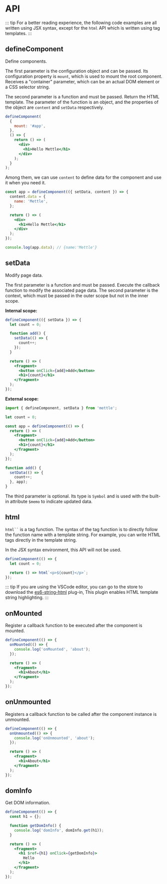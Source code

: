 # API

::: tip
For a better reading experience, the following code examples are all written using JSX syntax, except for the `html` API which is written using tag templates.
:::

## defineComponent

Define components.

The first parameter is the configuration object and can be passed. Its configuration property is `mount`, which is used to mount the root component. Receives a "container" parameter, which can be an actual DOM element or a CSS selector string.

The second parameter is a function and must be passed. Return the HTML template. The parameter of the function is an object, and the properties of the object are `content` and `setData` respectively.

```jsx
defineComponent(
  {
    mount: '#app',
  },
  () => {
    return () => (
      <div>
        <h1>Hello Mettle</h1>
      </div>
    );
  }
);
```

Among them, we can use `content` to define data for the component and use it when you need it.

```jsx
const app = defineComponent(({ setData, content }) => {
  content.data = {
    name: 'Mettle',
  };

  return () => (
    <div>
      <h1>Hello Mettle</h1>
    </div>
  );
});

console.log(app.data); // {name:'Mettle'}
```

## setData

Modify page data.

The first parameter is a function and must be passed. Execute the callback function to modify the associated page data.
The second parameter is the context, which must be passed in the outer scope but not in the inner scope.

**Internal scope:**

```jsx
defineComponent(({ setData }) => {
  let count = 0;

  function add() {
    setData(() => {
      count++;
    });
  }

  return () => (
    <fragment>
      <button onClick={add}>Add</button>
      <h1>{count}</h1>
    </fragment>
  );
});
```

**External scope:**

```jsx
import { defineComponent, setData } from 'mettle';

let count = 0;

const app = defineComponent(() => {
  return () => (
    <fragment>
      <button onClick={add}>Add</button>
      <h1>{count}</h1>
    </fragment>
  );
});

function add() {
  setData(() => {
    count++;
  }, app);
}
```

The third parameter is optional. Its type is `Symbol` and is used with the built-in attribute `$memo` to indicate updated data.

## html

` html`` ` is a tag function. The syntax of the tag function is to directly follow the function name with a template string. For example, you can write HTML tags directly in the template string.

In the JSX syntax environment, this API will not be used.

```js
defineComponent(() => {
  let count = 0;

  return () => html`<p>${count}</p>`;
});
```

::: tip
If you are using the VSCode editor, you can go to the store to download the [es6-string-html](https://marketplace.visualstudio.com/items?itemName=Tobermory.es6-string-html) plug-in,
This plugin enables HTML template string highlighting.
:::

## onMounted

Register a callback function to be executed after the component is mounted.

```jsx
defineComponent(() => {
  onMounted(() => {
    console.log('onMounted', 'about');
  });

  return () => (
    <fragment>
      <h1>About</h1>
    </fragment>
  );
});
```

## onUnmounted

Registers a callback function to be called after the component instance is unmounted.

```jsx
defineComponent(() => {
  onUnmounted(() => {
    console.log('onUnmounted', 'about');
  });

  return () => (
    <fragment>
      <h1>About</h1>
    </fragment>
  );
});
```

## domInfo

Get DOM information.

```jsx
defineComponent(() => {
  const h1 = {};

  function getDomInfo() {
    console.log('domInfo', domInfo.get(h1));
  }

  return () => (
    <fragment>
      <h1 $ref={h1} onClick={getDomInfo}>
        Hello
      </h1>
    </fragment>
  );
});
```
